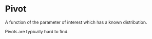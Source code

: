 # Pivot

A function of the parameter of interest which has a known distribution.

Pivots are typically hard to find.

